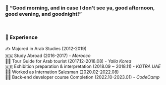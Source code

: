 ### 👐 __“Good morning, and in case I don't see ya, good afternoon, good evening, and goodnight!”__
<br>

### 🤡 Experience

✍️ Majored in Arab Studies (2012-2019) <br>
🇲🇦 Study Abroad (2016-2017) - _Morocco_ <br>
👳‍♂️ Tour Guide for Arab tourist (2017.12-2018.08) - _Yalla Korea_ <br>
🇦🇪 Exhibition preparation & interpretation (2018.09 ~ 2018.11) - _KOTRA UAE_  <br>
👨‍💼 Worked as Internation Salesman (2020.02-2022.08) <br>
🧑‍💻 Back-end developer course Completion (2022.10-2023.01) - _CodeCamp_ <br>

